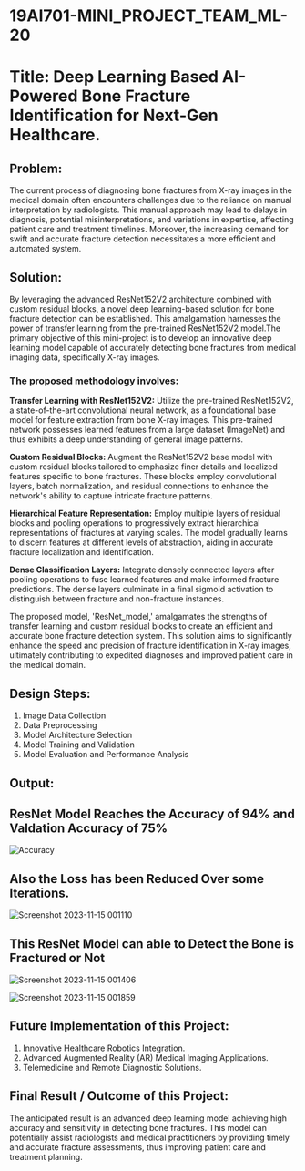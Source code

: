 # 19AI701-MINI_PROJECT_TEAM_ML-20

# Title: Deep Learning Based AI-Powered Bone Fracture Identification for Next-Gen Healthcare.
## Problem:
The current process of diagnosing bone fractures from X-ray images in the medical domain often encounters challenges due to the reliance on manual interpretation by radiologists. This manual approach may lead to delays in diagnosis, potential misinterpretations, and variations in expertise, affecting patient care and treatment timelines. Moreover, the increasing demand for swift and accurate fracture detection necessitates a more efficient and automated system.

## Solution:
By leveraging the advanced ResNet152V2 architecture combined with custom residual blocks, a novel deep learning-based solution for bone fracture detection can be established. This amalgamation harnesses the power of transfer learning from the pre-trained ResNet152V2 model.The primary objective of this mini-project is to develop an innovative deep learning model capable of accurately detecting bone fractures from medical imaging data, specifically X-ray images.

### The proposed methodology involves:

**Transfer Learning with ResNet152V2:** Utilize the pre-trained ResNet152V2, a state-of-the-art convolutional neural network, as a foundational base model for feature extraction from bone X-ray images. This pre-trained network possesses learned features from a large dataset (ImageNet) and thus exhibits a deep understanding of general image patterns.

**Custom Residual Blocks:** Augment the ResNet152V2 base model with custom residual blocks tailored to emphasize finer details and localized features specific to bone fractures. These blocks employ convolutional layers, batch normalization, and residual connections to enhance the network's ability to capture intricate fracture patterns.

**Hierarchical Feature Representation:** Employ multiple layers of residual blocks and pooling operations to progressively extract hierarchical representations of fractures at varying scales. The model gradually learns to discern features at different levels of abstraction, aiding in accurate fracture localization and identification.

**Dense Classification Layers:** Integrate densely connected layers after pooling operations to fuse learned features and make informed fracture predictions. The dense layers culminate in a final sigmoid activation to distinguish between fracture and non-fracture instances.

The proposed model, 'ResNet_model,' amalgamates the strengths of transfer learning and custom residual blocks to create an efficient and accurate bone fracture detection system. This solution aims to significantly enhance the speed and precision of fracture identification in X-ray images, ultimately contributing to expedited diagnoses and improved patient care in the medical domain.

## Design Steps:

1) Image Data Collection
2) Data Preprocessing
3) Model Architecture Selection
4) Model Training and Validation
5) Model Evaluation and Performance Analysis

## Output:

## ResNet Model Reaches the **Accuracy of 94% and Valdation Accuracy of 75%**

![Accuracy](https://github.com/naveenkumar12624/19AI701-MINI_PROJECT_TEAM_ML-20/assets/93427235/b1447558-54c6-42f2-85a6-cf58fb745eff)

## Also the **Loss has been Reduced** Over some Iterations.
![Screenshot 2023-11-15 001110](https://github.com/naveenkumar12624/19AI701-MINI_PROJECT_TEAM_ML-20/assets/93427235/e1310cb7-4455-46b2-bca4-b432262907c8)

## This ResNet Model can able to Detect the **Bone is Fractured or Not**
![Screenshot 2023-11-15 001406](https://github.com/naveenkumar12624/19AI701-MINI_PROJECT_TEAM_ML-20/assets/93427235/7db5055a-a83d-4d00-a5e8-7cef129a7b7b)

![Screenshot 2023-11-15 001859](https://github.com/naveenkumar12624/19AI701-MINI_PROJECT_TEAM_ML-20/assets/93427235/0509ca80-5bcd-406a-a3b0-a5fa3673c386)

## Future Implementation of this Project:

1) Innovative Healthcare Robotics Integration.
2) Advanced Augmented Reality (AR) Medical Imaging Applications.
3) Telemedicine and Remote Diagnostic Solutions.

## Final Result / Outcome of this Project:
The anticipated result is an advanced deep learning model achieving high accuracy and sensitivity in detecting bone fractures. This model can potentially assist radiologists and medical practitioners by providing timely and accurate fracture assessments, thus improving patient care and treatment planning.
